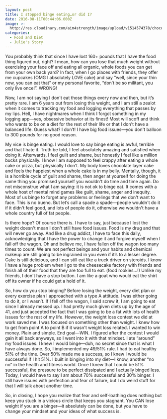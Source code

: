 ```yaml
---
layout: post
title: I stopped binge eating…or did I?
date: 2016-08-11T00:44:06.000Z
image: >-
  http://res.cloudinary.com/aim4strength/image/upload/v1514574378/chocolate-cake.jpg
categories:
  - Food and Diet
  - Julie's Story
---
```

You probably think that since I have lost 160+ pounds that I have the food thing figured out, right? I mean, how can you lose that much weight without exercising your face off and eating all organic, whole foods you can get from your own back yard? In fact, when I go places with friends, they offer me cupcakes (OMG I absolutely LOVE cake) and say “well, since your thin now, you can eat that” or my personal favorite, “don’t be so militant, you only live once!”. WRONG!




Now, I am not saying I don't eat those things every now and then, but it’s pretty rare. I am 6 years out from losing this weight, and I am still a zealot when it comes to tracking my food and logging everything that passes by my lips. Hell, I have nightmares when I think I forgot something in my logging app—yes, obsessive behavior at its finest! Most will scoff and think who wants to be on a diet for the rest of their life or that I don't have a balanced life. Guess what? I don’t! I have big food issues—you don't balloon to 300 pounds for no good reason.




My vice is binge eating. I would love to say binge eating is awful, terrible and that I hate it. Truth be told, I feel absolutely amazing and satisfied when doing it. Afterwards, I feel guilt and shame, but honestly I feel like a million bucks physically. I know I am supposed to feel crappy after eating a whole cake or pizza, but physically I don’t. My body loves chocolate layer cake and feels the happiest when a whole cake is in my belly. Mentally, though, it is a horrible cycle of guilt and shame, then anger at yourself for doing the same thing you promised yourself you wouldn't do time and time again. Do not misconstrue what I am saying: it is not ok to binge eat. It comes with a whole host of mental mind games like guilt, shame, anger and inequity. Most of us binge to forget any problems or feelings that we don't want to face. This is no bueno. But let’s call a spade a spade—people wouldn't do it if it didn't feel good, and lots of people do it, otherwise we wouldn't have a whole country full of fat people.




Is there hope? Of course there is. I have to say, just because I lost the weight doesn't mean I don't still have food issues. Food is my drug and that will never go away. And like a drug addict, I have to face this daily, acknowledging that I have the power to change it and forgive myself when I fall off the wagon. Oh and believe me, I have fallen off the wagon too many times to count. We are not perfect beings and your habits and chemical makeup are still going to be ingrained in you even if it’s to a lesser degree. Cake is still delicious, and I can still eat like a truck driver on steroids. I know I have a huge problem when I go to the cheesecake factory with friends and finish all of their food that they are too full to eat. (food rookies…!) Unlike my friends, I don't have a stop button. I am like a goat who would eat the shirt off its owner if he could get a hold of it.




So, how do you stop binging? Before losing the weight, every diet plan or every exercise plan I approached with a type A attitude. I was either going to do it, or I wasn’t. If I fell off the wagon, I said screw it, I am going to eat since I already messed up. I had pretty much given diets up by the age of 41, and just accepted the fact that I was going to be a fat with lots of health issues for the rest of my life. However, the weight loss contest we did at work saved me. I was focused on something other than weight. I knew how to get from point A to point B if it wasn't weight loss related. I wanted to win money. Plain and simple. End goal—WIN. I figured after the contest I would gain it all back anyways, so I went into it with that mindset. I ate “around” my food issues. I knew I would binge—duh, no secret since that is what I have always done. So, I implemented my 49/51% rule. I had to eat healthy 51% of the time. Over 50% made me a success, so I knew I would be successful if I hit 51%. I built in binging into my diet—I know, another “no no” in the health and fitness world. Once I knew that I could be 51% successful, the pressure to be perfect dissipated and I actually binged less.  Today, I would have to say I am about 70% successful and 30% binger. I still have issues with perfection and fear of failure, but I do weird stuff for that I will talk about another time.




So, in closing, I hope you realize that fear and self-loathing does nothing but keep you stuck in a vicious circle that keeps you stagnant. You CAN lose weight if you are a binger—it absolutely can be done, but you have to change your mindset and your ideas of what success is.
